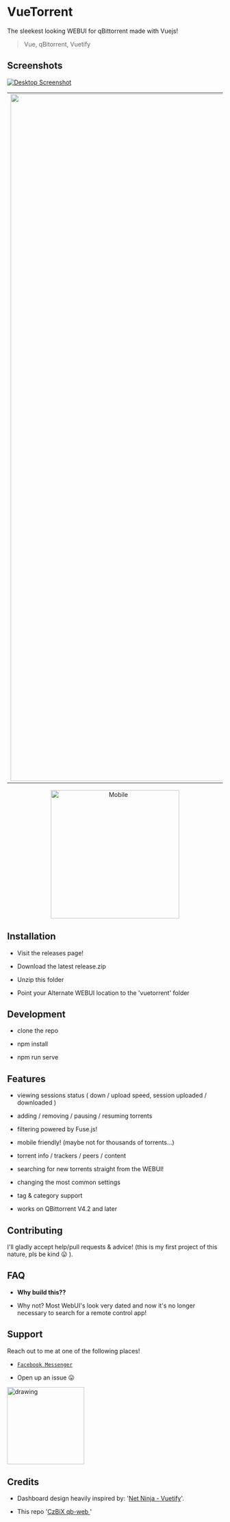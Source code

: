 # VueTorrent

The sleekest looking WEBUI for qBittorrent made with Vuejs!

> Vue, qBitorrent, Vuetify

## Screenshots

<p  align="center">

<a  href="https://imgur.com/kEqGvem.jng"><img  src="https://imgur.com/kEqGvem.jpg"  title="Desktop"  alt="Desktop Screenshot" ></a>

</p>

|                                                                                                    |                                                                                                    |                                                                                                    |
| :------------------------------------------------------------------------------------------------: | :------------------------------------------------------------------------------------------------: | :------------------------------------------------------------------------------------------------: |
| <img width="1604" alt="screen shot 2017-08-07 at 12 18 15 pm" src="https://imgur.com/eN8qAM9.png"> | <img width="1604" alt="screen shot 2017-08-07 at 12 18 15 pm" src="https://imgur.com/T1A2Bng.png"> | <img width="1604" alt="screen shot 2017-08-07 at 12 18 15 pm" src="https://imgur.com/V83NMPg.png"> |

<p  align="center">
<a  href="https://imgur.com/kEqGvem.jpg"><img  src="https://imgur.com/c5i63Yz.jpg"  title="Desktop" width="300"  alt="Mobile" >
</a>
</p>


## Installation

-   Visit the releases page!

-   Download the latest release.zip

-   Unzip this folder

-   Point your Alternate WEBUI location to the 'vuetorrent' folder

## Development

-   clone the repo

*   npm install

-   npm run serve

## Features

-   viewing sessions status ( down / upload speed, session uploaded / downloaded )

-   adding / removing / pausing / resuming torrents

-   filtering powered by Fuse.js!

-   mobile friendly! (maybe not for thousands of torrents...)

-   torrent info / trackers / peers / content

-   searching for new torrents straight from the WEBUI!

-   changing the most common settings

-   tag & category support

-   works on QBittorrent V4.2 and later

## Contributing

I'll gladly accept help/pull requests & advice! (this is my first project of this nature, pls be kind 😛 ).

## FAQ

-   **Why build this??**

*   Why not? Most WebUI's look very dated and now it's no longer necessary to search for a remote control app!

## Support

Reach out to me at one of the following places!

-   <a  href="https://m.me/WijnsDaan"  target="_blank">`Facebook Messenger`</a>

*   Open up an issue 😛

[<img  src="https://cdn.buymeacoffee.com/buttons/lato-blue.png"  alt="drawing"  width="180"/>](https://www.buymeacoffee.com/wdaan 'Buy me a coffee')

## Credits

-   Dashboard design heavily inspired by: '[Net Ninja - Vuetify](https://github.com/iamshaunjp/vuetify-playlist)'.

*   This repo '[CzBiX qb-web ](https://github.com/CzBiX/qb-web)'
